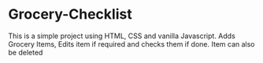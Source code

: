 # Grocery-Checklist

This is a simple project using HTML, CSS and vanilla Javascript. Adds Grocery Items, Edits item if required and checks them if done. Item can also be deleted
